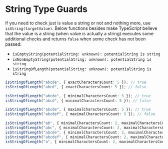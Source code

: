 # String Type Guards

If you need to check just is value a string or not and nothing more, use `isString(targetValue)`.
Below functions besides make TypeScript believe that the value is a string (when value is actually a string) executes some
additional checks and returns `false` when some check has not been passed:

* `isEmptyString(potentialString: unknown): potentialString is string`
* `isNonEmptyString(potentialString: unknown): potentialString is string`
* `isStringOfLength(potentialString: unknown): potentialString is string`

```typescript
isStringOfLength("abcde", { exactCharactersCount: 5 }); // true
isStringOfLength("abcd", { exactCharactersCount: 5 }); // false

isStringOfLength("abcde", { minimalCharactersCount: 5 }); // true
isStringOfLength("abcd", { minimalCharactersCount: 5 }); // false

isStringOfLength("abcde", { maximalCharactersCount: 5 }); // true
isStringOfLength("abcdef", { maximalCharactersCount: 5 }); // false

isStringOfLength("ab", { minimalCharactersCount: 2, maximalCharactersCount: 5 }); // true
isStringOfLength("abc", { minimalCharactersCount: 2, maximalCharactersCount: 5 }); // true
isStringOfLength("abcde", { minimalCharactersCount: 2, maximalCharactersCount: 5 }); // true
isStringOfLength("abcdef", { minimalCharactersCount: 2, maximalCharactersCount: 5 }); // false
isStringOfLength("a", { minimalCharactersCount: 2, maximalCharactersCount: 5 }); // false
```
